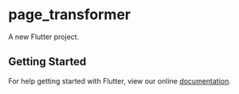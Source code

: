 # page_transformer

A new Flutter project.

## Getting Started

For help getting started with Flutter, view our online
[documentation](http://flutter.io/).
